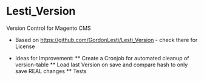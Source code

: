 Lesti_Version
=============

Version Control for Magento CMS

* Based on https://github.com/GordonLesti/Lesti_Version - check there for License

* Ideas for Improvement:
** Create a Cronjob for automated cleanup of version-table
** Load last Version on save and compare hash to only save REAL changes
** Tests
